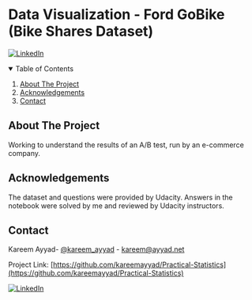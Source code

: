 # Data Visualization - Ford GoBike (Bike Shares Dataset)

[![LinkedIn][linkedin-shield]][linkedin-url]
<!-- TABLE OF CONTENTS -->
<details open="open">
  <summary>Table of Contents</summary>
  <ol>
    <li>
      <a href="#about-the-project">About The Project</a>
    </li>
 <li>
 <a href="#acknowledgements">Acknowledgements</a>
    <li><a href="#contact">Contact</a></li>
  </ol>
</details>

## About The Project
Working to understand the results of an A/B test, run by an e-commerce company.

## Acknowledgements
The dataset and questions were provided by Udacity.
Answers in the notebook were solved by me and reviewed by Udacity instructors.

<!-- CONTACT -->
## Contact

Kareem Ayyad- [@kareem_ayyad](https://twitter.com/kareem_ayyad) - kareem@ayyad.net

Project Link: [https://github.com/kareemayyad/Practical-Statistics](https://github.com/kareemayyad/Practical-Statistics)

[![LinkedIn][linkedin-shield]][linkedin-url]

[linkedin-shield]: https://img.shields.io/badge/-LinkedIn-black.svg?style=for-the-badge&logo=linkedin&colorB=555
[linkedin-url]: https://www.linkedin.com/in/kareemayyad/
